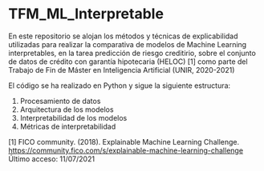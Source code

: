 # TFM_ML_Interpretable

En este repositorio se alojan los métodos y técnicas de explicabilidad utilizadas para realizar la comparativa de modelos de Machine Learning interpretables, en la tarea predicción de riesgo creditirio, sobre el conjunto de datos de crédito con garantía hipotecaria (HELOC) [1] como parte del Trabajo de Fin de Máster en Inteligencia Artificial (UNIR, 2020-2021)

El código se ha realizado en Python y sigue la siguiente estructura:

1.	Procesamiento de datos
2.	Arquitectura de los modelos
3.	Interpretabilidad de los modelos
4.	Métricas de interpretabilidad


[1] FICO community. (2018). Explainable Machine Learning Challenge. https://community.fico.com/s/explainable-machine-learning-challenge Último acceso: 11/07/2021

